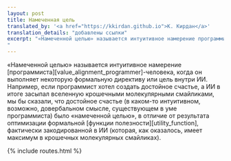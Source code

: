 ```yaml
---
layout: post
title: Намеченная цель
translated_by: '<a href="https://kkirdan.github.io">К. Кирдан</a>'
translation_details: "добавлены ссылки"
excerpt: "«Намеченной целью» называется интуитивное намерение программиста-человека, когда он выполняет некоторую формальную директиву или цель внутри ИИ. Например, если программист хотел создать достойное счастье, а ИИ в итоге засыпал вселенную крошечными молекулярными смайликами, мы бы сказали, что достойное счастье (в каком-то интуитивном, возможно, довербальном смысле, существующем в уме программиста) было «намеченной целью», в отличие от результата оптимизации формальной функции полезности, фактически закодированной в ИИ (которая, как оказалось, имеет максимум в крошечных молекулярных смайликах).
"
---
```

«Намеченной целью» называется интуитивное намерение [программиста][value_alignment_programmer]-человека, когда он выполняет некоторую формальную директиву или цель внутри ИИ. Например, если программист хотел создать достойное счастье, а ИИ в итоге засыпал вселенную крошечными молекулярными смайликами, мы бы сказали, что достойное счастье (в каком-то интуитивном, возможно, довербальном смысле, существующем в уме программиста) было «намеченной целью», в отличие от результата оптимизации формальной [функции полезности][utility_function], фактически закодированной в ИИ (которая, как оказалось, имеет максимум в крошечных молекулярных смайликах).

{% include routes.html %}
